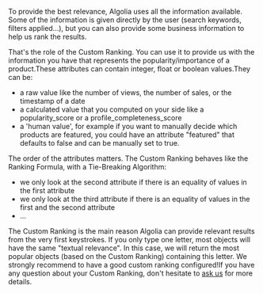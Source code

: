To provide the best relevance, Algolia uses all the information available. Some of the information is given directly by the user (search keywords, filters applied...), but you can also provide some business information to help us rank the results.

That's the role of the Custom Ranking. You can use it to provide us with the information you have that represents the popularity/importance of a product.These attributes can contain integer, float or boolean values.They can be:

*   a raw value like the number of views, the number of sales, or the timestamp of a date
*   a calculated value that you computed on your side like a popularity_score or a profile_completeness_score
*   a 'human value', for example if you want to manually decide which products are featured, you could have an attribute "featured" that defaults to false and can be manually set to true.

The order of the attributes matters. The Custom Ranking behaves like the Ranking Formula, with a Tie-Breaking Algorithm:

*   we only look at the second attribute if there is an equality of values in the first attribute
*   we only look at the third attribute if there is an equality of values in the first and the second attribute
*   ...

The Custom Ranking is the main reason Algolia can provide relevant results from the very first keystrokes. If you only type one letter, most objects will have the same "textual relevance". In this case, we will return the most popular objects (based on the Custom Ranking) containing this letter. We strongly recommend to have a good custom ranking configured!If you have any question about your Custom Ranking, don't hesitate to [ask us](mailto:support@algolia.com) for more details.